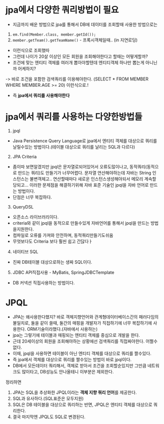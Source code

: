 # jpa에서 다양한 쿼리방법이 필요

- 지금까지 배운 방법으로 jpa를 통해서 DB에 데이터를 조회할때 사용한 방법으로는

1. `em.find(Member.class, member.getId());`
2. `member.getTeam().getTeamName()` - 프록시객체일때.. (in 지연로딩)

- 이런식으로 조회했따
- 그런데 나이가 20살 이상인 모든 회원을 조회해야한다고 할때는 어떻게할까?
- 조건에 맞는 엔티티 객체를 여러개 뽑아야할텐데 엔티티객체 하나만 뽑는게 아니닌까 어케하지?

-> 바로 조건을 포함한 검색쿼리를 이용해야한다. (SELECT \* FROM MEMBER WHERE MEMBER.AGE >= 20) 이런식으로.!

- 즉 **jpa에서 쿼리를 사용해야한다**

# jpa에서 쿼리를 사용하는 다양한방법들

1. jpql

- Java Persistence Query Language로 jpa에서 엔티티 객체를 대상으로 쿼리를 날릴수있는 방법이다.(테이블 대상으로 쿼리를 날리는 SQL과 다르다)

2. JPA Criteria

- 좀이따 보면알겠지만 jpql은 문자열로되어있어서 오류도많이나고, 동적쿼리(동적으로 만드는 쿼리)도 만들기가 너무어렵다. 문자열 연산해야하는데 자바는 String 인스턴스는 불변객체고.. 연산할때마다 새로운 인스턴스생성해야되서 메모리 계속할당되고... 이러한 문제점을 해결하기위해 자바 표준 기술인 jpql을 자바 언어로 만드는 방법이다.
- 단점은 너무 복잡하다.

3. QueryDSL

- 오픈소스 라이브러리이다.
- criteria와 같이 jpql을 동적으로 만들수있게 자바언어를 통해서 jpql을 만드는 방법을지원한다.
- 컴파일로 오류를 가져와 안전하며, 동적쿼리만들기도쉬움
- 무엇보다도 Criteria 보다 훨씬 쉽고 간닪다ㅏ

4. 네이티브 SQL

- 진짜 DB테이블 대상으로하는 생짜 SQL이다.

5. JDBC API직접사용 - MyBatis, SpringJDBCTemplate

- DB 커넥션 직접사용하는 방법이다.

# JPQL

- JPA는 왜사용한다했지? 바로 객체지향언어와 관계형데이터베이스간의 패러다임의 불일치로, 둘을 같이 쓸때, 둘간의 매핑을 개발자가 직접하기에 너무 복잡하기에 사용한다. ORM기술이라했다.(자바에서 사용하는)
- jpa는 그렇기에 테이블과 매핑되는 엔티티 객체를 중심으로 개발을 한다.
- 근데 20세이상의 회원을 조회해야하는 상황에선 검색쿼리를 직접짜야한다. 어쩔수없다.
- 이때, jpql을 사용하면 테이블이 아닌 엔티티 객체를 대상으로 쿼리를 짤수있다.
- 즉 jpa에서 객체를 대상으로 쿼리를 짤수있는 방법이 바로 jpql이다.
- DB에서 모든데이터 쿼리해서, 객체로 받아서 조건을 조회할순있지만 그만큼 네트워크도 많이타고, DB성능도 안나올테니 이부분은 제외한다.

정리하면

1. JPA는 SQL을 추상화한 JPQL이라는 **객체 지향 쿼리 언어**를 제공한다.
2. SQL과 유사하다.(SQL표준은 모두지원)
3. SQL은 DB 테이블을 대상으로 쿼리하는 반면, JPQL은 엔티티 객체를 대상으로 쿼리한다.
4. 결국 마지막엔 JPQL도 SQL로 변경된다.
